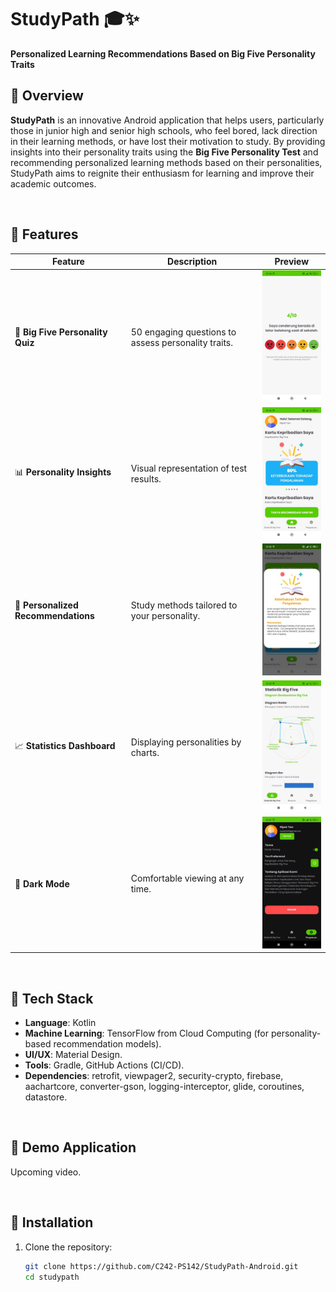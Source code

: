 # StudyPath 🎓✨
**Personalized Learning Recommendations Based on Big Five Personality Traits**

## 🌟 Overview
**StudyPath** is an innovative Android application that helps users, particularly those in junior high and senior high schools, who feel bored, lack direction in their learning methods, or have lost their motivation to study. By providing insights into their personality traits using the **Big Five Personality Test** and recommending personalized learning methods based on their personalities, StudyPath aims to reignite their enthusiasm for learning and improve their academic outcomes.

<br>

## 📱 Features  

| Feature                        | Description                                                | Preview                                     |
|--------------------------------|------------------------------------------------------------|---------------------------------------------|
| 🌟 **Big Five Personality Quiz** | 50 engaging questions to assess personality traits.        | <img src="docs/images/quiz.jpg" alt="Quiz Preview" width="150"> |
| 📊 **Personality Insights**     | Visual representation of test results.                    | <img src="docs/images/home.jpg" alt="Insights Preview" width="150"> |
| 🧠 **Personalized Recommendations** | Study methods tailored to your personality.              | <img src="docs/images/recommendation.jpg" alt="Recommendations Preview" width="150"> |
| 📈 **Statistics Dashboard**     | Displaying personalities by charts.                       | <img src="docs/images/statistic.jpg" alt="Statistics Preview" width="150"> |
| 🌙 **Dark Mode**                | Comfortable viewing at any time.                          | <img src="docs/images/dark_mode.jpg" alt="Dark Mode Preview" width="150"> |

<br>

## 🚀 Tech Stack
- **Language**: Kotlin
- **Machine Learning**: TensorFlow from Cloud Computing (for personality-based recommendation models).
- **UI/UX**: Material Design.
- **Tools**: Gradle, GitHub Actions (CI/CD).
- **Dependencies**: retrofit, viewpager2, security-crypto, firebase, aachartcore, converter-gson, logging-interceptor, glide, coroutines, datastore.

<br>

## 📳 Demo Application
Upcoming video.

<br>

## 🔧 Installation
1. Clone the repository:
   ```bash
   git clone https://github.com/C242-PS142/StudyPath-Android.git
   cd studypath